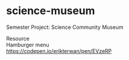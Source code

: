 # science-museum
Semester Project: Science Community Museum 


Resource <br>
Hamburger menu <br>
https://codepen.io/erikterwan/pen/EVzeRP
